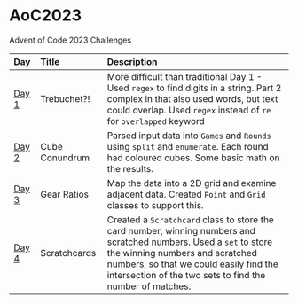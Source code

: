 # AoC2023
Advent of Code 2023 Challenges

| Day    | Title                   | Description                                                     |
|:-------|:------------------------|:----------------------------------------------------------------|
| [Day 1](https://adventofcode.com/2023/day/1)  | Trebuchet?!        | More difficult than traditional Day 1 - Used `regex` to find digits in a string. Part 2 complex in that also used words, but text could overlap. Used `regex` instead of `re` for `overlapped` keyword |
| [Day 2](https://adventofcode.com/2023/day/2)  | Cube Conundrum     | Parsed input data into `Games` and `Rounds` using `split` and `enumerate`. Each round had coloured cubes. Some basic math on the results.  |
| [Day 3](https://adventofcode.com/2023/day/3)  | Gear Ratios     | Map the data into a 2D grid and examine adjacent data. Created `Point` and `Grid` classes to support this.  |
| [Day 4](https://adventofcode.com/2023/day/4)  | Scratchcards     | Created a `Scratchcard` class to store the card number, winning numbers and scratched numbers. Used a `set` to store the winning numbers and scratched numbers, so that we could easily find the intersection of the two sets to find the number of matches.  |